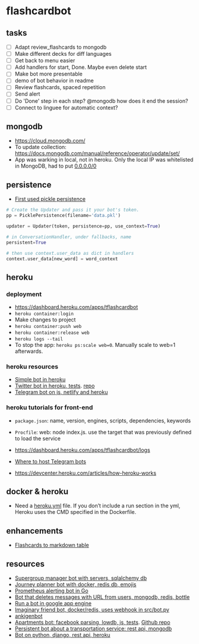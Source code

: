 # flashcardbot

## tasks

* [ ] Adapt review_flashcards to mongodb
* [ ] Make different decks for diff languages
* [ ] Get back to menu easier
* [ ] Add handlers for start, Done. Maybe even delete start
* [ ] Make bot more presentable
* [ ] demo of bot behavior in readme
* [ ] Review flashcards, spaced repetition
* [ ] Send alert
* [ ] Do 'Done' step in each step? @mongodb how does it end the session?
* [ ] Connect to linguee for automatic context?

## mongodb

* <https://cloud.mongodb.com/>
* To update collection: <https://docs.mongodb.com/manual/reference/operator/update/set/>
* App was warking in local, not in heroku. Only the local IP was whitelisted in MongoDB, had to put [0.0.0.0/0](https://stackoverflow.com/a/42170205/4569908)

## persistence

* [First used pickle persistence](https://github.com/python-telegram-bot/python-telegram-bot/wiki/Making-your-bot-persistent)

```python
# Create the Updater and pass it your bot's token.
pp = PicklePersistence(filename='data.pkl')

updater = Updater(token, persistence=pp, use_context=True)

# in ConversationHandler, under fallbacks, name
persistent=True

# then use context.user_data as dict in handlers
context.user_data[new_word] = word_context
```

## heroku

### deployment

* <https://dashboard.heroku.com/apps/tflashcardbot>
* `heroku container:login`
* Make changes to project
* `heroku container:push web`
* `heroku container:release web`
* `heroku logs --tail`
* To stop the app: `heroku ps:scale web=0`. Manually scale to web=1 afterwards.

### heroku resources

* [Simple bot in heroku](https://medium.com/python4you/creating-telegram-bot-and-deploying-it-on-heroku-471de1d96554)
* [Twitter bot in heroku, tests](https://dev.to/emcain/how-to-set-up-a-twitter-bot-with-python-and-heroku-1n39). [repo](https://github.com/emcain/drug_names)
* [Telegram bot on js, netlify and heroku](https://dev.to/jagedn/build-a-telegram-bot-using-netlify-47i1)

### heroku tutorials for front-end

* `package.json`: name, version, engines, scripts, dependencies, keywords
* `Procfile`: web: node index.js. use the target that was previously defined to load the service

* <https://dashboard.heroku.com/apps/tflashcardbot/logs>
* [Where to host Telegram bots](https://github.com/python-telegram-bot/python-telegram-bot/wiki/Where-to-host-Telegram-Bots)
* <https://devcenter.heroku.com/articles/how-heroku-works>

## docker & heroku

* Need a [heroku.yml](https://devcenter.heroku.com/articles/build-docker-images-heroku-yml) file. If you don’t include a run section in the yml, Heroku uses the CMD specified in the Dockerfile.

## enhancements

* [Flashcards to markdown table](https://core.telegram.org/bots/api#formatting-options)

## resources

* [Supergroup manager bot with servers, sqlalchemy db](https://github.com/CubexX/confstat-bot)
* [Journey planner bot with docker, redis db, emojis](https://github.com/eigenein/ns-bot)
* [Prometheus alerting bot in Go](https://github.com/inCaller/prometheus_bot)
* [Bot that deletes messages with URL from users, mongodb, redis, bottle](https://github.com/lorien/daysandbox_bot)
* [Run a bot in google app engine](https://github.com/yukuku/telebot)
* [Imaginary friend bot, docker/redis, uses webhook in src/bot.py](https://github.com/telegram-bots/imaginaryfriend)
* [ankigenbot](https://github.com/damaru2/ankigenbot)
* [Apartments bot: facebook parsing, lowdb, js, tests](https://snir.dev/blog/apartments-bot/). [Github repo](https://github.com/snird/apartments_bot)
* [Persistent bot about a transportation service: rest api, mongodb](https://github.com/David-Lor/Telegram-BusBot-DataManager)
* [Bot on python, django, rest api, heroku](https://medium.com/@voronov007/telegram-bot-from-scratch-development-with-python-and-deploying-on-free-of-costs-server-from-2463f2b63d83)
